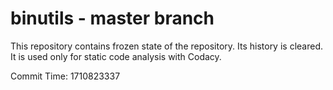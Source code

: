 # binutils - master branch

This repository contains frozen state of the repository.
Its history is cleared. It is used only for static code
analysis with Codacy.

Commit Time: 1710823337